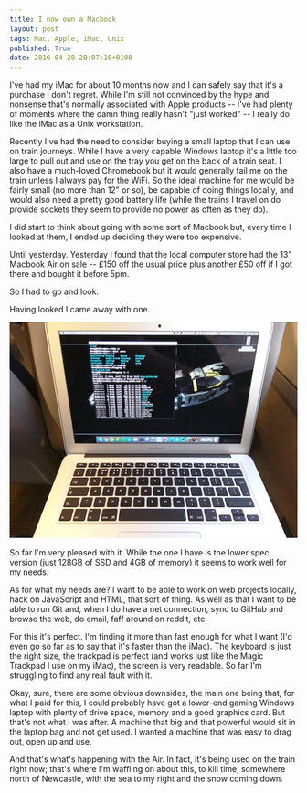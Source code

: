 ```yaml
---
title: I now own a Macbook
layout: post
tags: Mac, Apple, iMac, Unix
published: True
date: 2016-04-28 20:07:10+0100
---
```


I've had my iMac for about 10 months now and I can safely say that it's a
purchase I don't regret. While I'm still not convinced by the hype and nonsense
that's normally associated with Apple products -- I've had plenty of moments
where the damn thing really hasn't "just worked" -- I really do like the iMac
as a Unix workstation.

Recently I've had the need to consider buying a small laptop that I can use
on train journeys. While I have a very capable Windows laptop it's a little
too large to pull out and use on the tray you get on the back of a train seat.
I also have a much-loved Chromebook but it would generally fail me on the train
unless I always pay for the WiFi. So the ideal machine for me would be fairly
small (no more than 12" or so), be capable of doing things locally, and would
also need a pretty good battery life (while the trains I travel on do provide
sockets they seem to provide no power as often as they do).

I did start to think about going with some sort of Macbook but, every time I
looked at them, I ended up deciding they were too expensive.

Until yesterday. Yesterday I found that the local computer store had the
13" Macbook Air on sale -- £150 off the usual price plus another £50 off if
I got there and bought it before 5pm.

So I had to go and look.

Having looked I came away with one.

![My new Macbook, on the train](/attachments/2016/04/28/IMG_20160428_200405.jpg)

So far I'm very pleased with it. While the one I have is the lower spec
version (just 128GB of SSD and 4GB of memory) it seems to work well for my
needs.

As for what my needs are? I want to be able to work on web projects locally,
hack on JavaScript and HTML, that sort of thing. As well as that I want to
be able to run Git and, when I do have a net connection, sync to GitHub
and browse the web, do email, faff around on reddit, etc.

For this it's perfect. I'm finding it more than fast enough for what I want
(I'd even go so far as to say that it's faster than the iMac). The keyboard is
just the right size, the trackpad is perfect (and works just like the Magic
Trackpad I use on my iMac), the screen is very readable. So far I'm struggling
to find any real fault with it.

Okay, sure, there are some obvious downsides, the main one being that, for
what I paid for this, I could probably have got a lower-end gaming Windows
laptop with plenty of drive space, memory and a good graphics card. But that's
not what I was after. A machine that big and that powerful would sit in the
laptop bag and not get used. I wanted a machine that was easy to drag out,
open up and use.

And that's what's happening with the Air. In fact, it's being used on the
train right now; that's where I'm waffling on about this, to kill time,
somewhere north of Newcastle, with the sea to my right and the snow coming down.

[//]: # (2016-04-28-i-now-own-a-macbook.md ends here)
